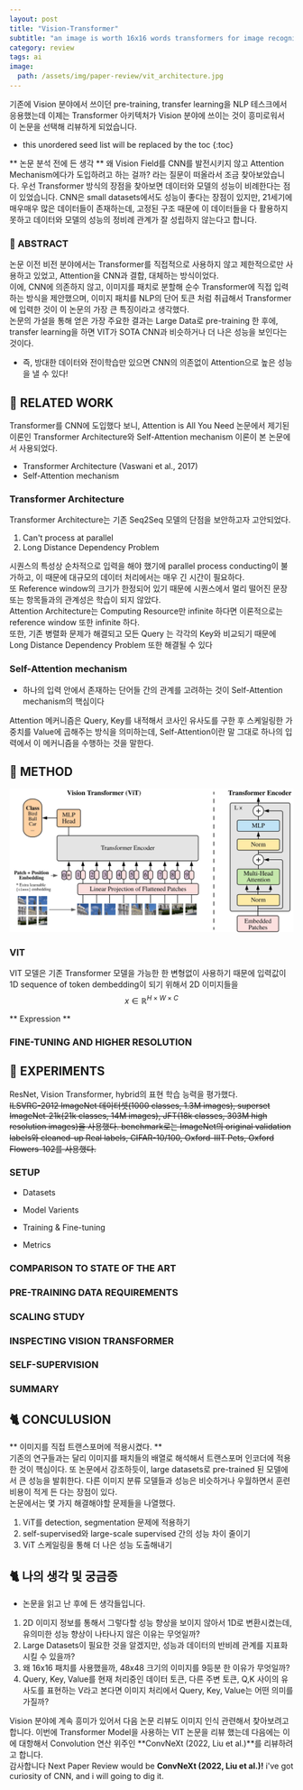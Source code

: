 ```yaml
---
layout: post
title: "Vision-Transformer"
subtitle: "an image is worth 16x16 words transformers for image recognition at scale"
category: review
tags: ai
image:
  path: /assets/img/paper-review/vit_architecture.jpg
---
```


기존에 Vision 분야에서 쓰이던 pre-training, transfer learning을 NLP 테스크에서 응용했는데 이제는 Transformer 아키텍처가 Vision 분야에 쓰이는 것이 흥미로워서 이 논문을 선택해 리뷰하게 되었습니다.

<!--more-->

* this unordered seed list will be replaced by the toc
{:toc}


** 논문 분석 전에 든 생각 **
왜 Vision Field를 CNN를 발전시키지 않고 Attention Mechanism에다가 도입하려고 하는 걸까? 라는 질문이 떠올라서 조금 찾아보았습니다. 우선 Transformer 방식의 장점을 찾아보면 데이터와 모델의 성능이 비례한다는 점이 있었습니다. CNN은 small datasets에서도 성능이 좋다는 장점이 있지만, 21세기에 매우매우 많은 데이터들이 존재하는데, 고정된 구조 때문에 이 데이터들을 다 활용하지 못하고 데이터와 모델의 성능의 정비례 관계가 잘 성립하지 않는다고 합니다.

### 🍠 ABSTRACT
논문 이전 비전 분야에서는 Transformer를 직접적으로 사용하지 않고 제한적으로만 사용하고 있었고, Attention을 CNN과 결합, 대체하는 방식이었다.<br>
이에, CNN에 의존하지 않고, 이미지를 패치로 분할해 순수 Transformer에 직접 입력하는 방식을 제안했으며, 이미지 패치를 NLP의 단어 토큰 처럼 취급해서 Transformer에 입력한 것이 이 논문의 가장 큰 특징이라고 생각했다.<br>
논문의 가설을 통해 얻은 가장 주요한 결과는 Large Data로 pre-training 한 후에, transfer learning을 하면 VIT가 SOTA CNN과 비슷하거나 더 나은 성능을 보인다는 것이다.<br>
* 즉, 방대한 데이터와 전이학습만 있으면 CNN의 의존없이 Attention으로 높은 성능을 낼 수 있다!

## 🍠 RELATED WORK
Transformer를 CNN에 도입했다 보니, Attention is All You Need 논문에서 제기된 이론인 Transformer Architecture와 Self-Attention mechanism 이론이 본 논문에서 사용되었다.
* Transformer Architecture (Vaswani et al., 2017)
* Self-Attention mechanism

### Transformer Architecture
Transformer Architecture는 기존 Seq2Seq 모델의 단점을 보안하고자 고안되었다.<br>
1. Can't process at parallel
2. Long Distance Dependency Problem

시퀀스의 특성상 순차적으로 입력을 해야 했기에 parallel process conducting이 불가하고, 이 때문에 대규모의 데이터 처리에서는 매우 긴 시간이 필요하다.<br>
또 Reference window의 크기가 한정되어 있기 때문에 시퀀스에서 멀리 떨어진 문장 또는 항목들과의 관계성은 학습이 되지 않았다.<br>
Attention Architecture는 Computing Resource만 infinite 하다면 이론적으로는 reference window 또한 infinite 하다.<br>
또한, 기존 병렬화 문제가 해결되고 모든 Query 는 각각의 Key와 비교되기 때문에 Long Distance Dependency Problem 또한 해결될 수 있다<br>

### Self-Attention mechanism

* 하나의 입력 안에서 존재하는 단어들 간의 관계를 고려하는 것이 Self-Attention mechanism의 핵심이다

Attention 메커니즘은 Query, Key를 내적해서 코사인 유사도를 구한 후 스케일링한 가중치를 Value에 곱해주는 방식을 의미하는데, Self-Attention이란 말 그대로 하나의 입력에서 이 메커니즘을 수행하는 것을 말한다.

## 🍠 METHOD
![Model Architecture](/assets/img/paper-review/vit_architecture.jpg)

### VIT

VIT 모델은 기존 Transformer 모델을 가능한 한 변형없이 사용하기 때문에 입력값이 1D sequence of token dembedding이 되기 위해서 2D 이미지들을 $$x \in \mathbb{R}^{H \times W \times C}$$

** Expression **



### FINE-TUNING AND HIGHER RESOLUTION

## 🍠 EXPERIMENTS

ResNet, Vision Transformer, hybrid의 표현 학습 능력을 평가했다.<br>
~~ILSVRC-2012 ImageNet 데이터셋(1000 classes, 1.3M images), superset ImageNet-21k(21k classes, 14M images), JFT(18k classes, 303M high resolution images)을 사용했다. benchmark로는 ImageNet의 original validation labels와 cleaned-up Real labels, CIFAR-10/100, Oxford-IIIT Pets, Oxford Flowers-102를 사용했다.~~


### SETUP

* Datasets

* Model Varients

* Training & Fine-tuning

* Metrics

### COMPARISON TO STATE OF THE ART

### PRE-TRAINING DATA REQUIREMENTS

### SCALING STUDY

### INSPECTING VISION TRANSFORMER

### SELF-SUPERVISION

### SUMMARY


## 🐈 CONCULUSION

** 이미지를 직접 트랜스포머에 적용시켰다. ** <br>
기존의 연구들과는 달리 이미지를 패치들의 배열로 해석해서 트랜스포머 인코더에 적용한 것이 핵심이다. 또 논문에서 강조하듯이, large datasets로 pre-trained 된 모델에서 큰 성능을 발휘한다. 다른 이미지 분류 모델들과 성능은 비슷하거나 우월하면서 훈련 비용이 적게 든 다는 장점이 있다. <br>
논문에서는 몇 가지 해결해야할 문제들을 나열했다. <br>
1. ViT를 detection, segmentation 문제에 적용하기
2. self-supervised와 large-scale supervised 간의 성능 차이 줄이기
3. ViT 스케일링을 통해 더 나은 성능 도출해내기

## 🐈 나의 생각 및 궁금증

* 논문을 읽고 난 후에 든 생각들입니다.

1. 2D 이미지 정보를 통해서 그렇다할 성능 향상을 보이지 않아서 1D로 변환시켰는데, 유의미한 성능 향상이 나타나지 않은 이유는 무엇일까?
2. Large Datasets이 필요한 것을 알겠지만, 성능과 데이터의 반비례 관계를 지표화 시킬 수 있을까?
3. 왜 16x16 패치를 사용했을까, 48x48 크기의 이미지를 9등분 한 이유가 무엇일까?
4. Query, Key, Value를 현재 처리중인 데이터 토큰, 다른 주변 토큰, Q,K 사이의 유사도를 표현하는 V라고 본다면 이미지 처리에서 Query, Key, Value는 어떤 의미를 가질까? 

Vision 분야에 계속 흥미가 있어서 다음 논문 리뷰도 이미지 인식 관련해서 찾아보려고 합니다. 이번에 Transformer Model을 사용하는 VIT 논문을 리뷰 했는데 다음에는 이에 대항해서 Convolution 연산 위주인 **ConvNeXt (2022, Liu et al.)**를 리뷰하려고 합니다.<br>
감사합니다
Next Paper Review would be **ConvNeXt (2022, Liu et al.)!** i've got curiosity of CNN, and i will going to dig it.
